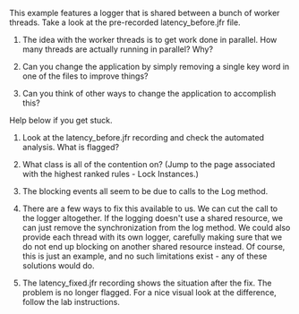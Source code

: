 This example features a logger that is shared between a bunch of worker threads.
Take a look at the pre-recorded latency_before.jfr file.

1. The idea with the worker threads is to get work done in parallel. How many 
   threads are actually running in parallel? Why?
   
2. Can you change the application by simply removing a single key word in one of the files to improve things?

3. Can you think of other ways to change the application to accomplish this?

Help below if you get stuck.





1. Look at the latency_before.jfr recording and check the automated analysis. What is flagged?

2. What class is all of the contention on? (Jump to the page associated with the highest ranked rules - Lock Instances.)

3. The blocking events all seem to be due to calls to the Log method.

4. There are a few ways to fix this available to us. We can cut the call to the logger altogether. If the logging doesn't use a shared resource, 
   we can just remove the synchronization from the log method. We could also provide each thread with its own logger, carefully making sure that 
   we do not end up blocking on another shared resource instead. Of course, this is just an example, and no such limitations exist - any of these
   solutions would do.

5. The latency_fixed.jfr recording shows the situation after the fix. The problem is no longer flagged. For a nice visual look at the difference, follow the lab instructions.